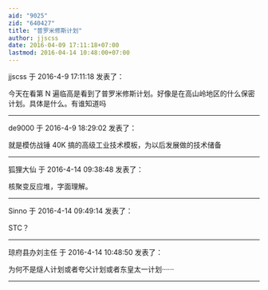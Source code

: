 ```yaml
---
aid: "9025"
zid: "640427"
title: "普罗米修斯计划"
author: jjscss
date: 2016-04-09 17:11:18+07:00
lastmod: 2016-04-14 10:48:00+07:00
---
```


jjscss 于 2016-4-9 17:11:18 发表了：

今天在看第 N 遍临高是看到了普罗米修斯计划。好像是在高山岭地区的什么保密计划。具体是什么。有谁知道吗

---

de9000 于 2016-4-9 18:29:02 发表了：

就是模仿战锤 40K 搞的高级工业技术模板，为以后发展做的技术储备

---

狐狸大仙 于 2016-4-14 09:38:48 发表了：

核聚变反应堆，字面理解。

---

Sinno 于 2016-4-14 09:49:14 发表了：

STC？

---

琼府县办刘主任 于 2016-4-14 10:48:50 发表了：

为何不是燧人计划或者夸父计划或者东皇太一计划······

---
